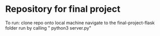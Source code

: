 # Repository for final project

To run:
clone repo onto local machine
navigate to the final-project-flask folder
run by calling " python3 server.py"
